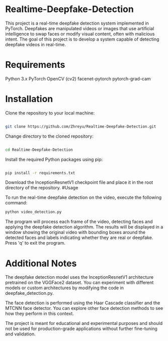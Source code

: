 # Realtime-Deepfake-Detection
This project is a real-time deepfake detection system implemented in PyTorch. Deepfakes are manipulated videos or images that use artificial intelligence to swap faces or modify visual content, often with malicious intent. The goal of this project is to develop a system capable of detecting deepfake videos in real-time.
# Requirements
Python 3.x
PyTorch
OpenCV (cv2)
facenet-pytorch
pytorch-grad-cam
# Installation
Clone the repository to your local machine:
```bash

git clone https://github.com/Zhreyu/Realtime-Deepfake-Detection.git
```
Change directory to the cloned repository:
```bash

cd Realtime-Deepfake-Detection
```
Install the required Python packages using pip:
```bash

pip install -r requirements.txt
```
Download the InceptionResnetV1 checkpoint file and place it in the root directory of the repository.
#Usage


To run the real-time deepfake detection on the video, execute the following command:

```bash
python video_detection.py
```
The program will process each frame of the video, detecting faces and applying the deepfake detection algorithm. The results will be displayed in a window showing the original video with bounding boxes around the detected faces and labels indicating whether they are real or deepfake. Press 'q' to exit the program.

# Additional Notes
The deepfake detection model uses the InceptionResnetV1 architecture pretrained on the VGGFace2 dataset. You can experiment with different models or custom architectures by modifying the code in deepfake_detection.py.

The face detection is performed using the Haar Cascade classifier and the MTCNN face detector. You can explore other face detection methods to see how they perform in this context.

The project is meant for educational and experimental purposes and should not be used for production-grade applications without further fine-tuning and validation.
